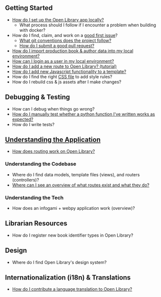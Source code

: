 ## Getting Started

- [How do I set up the Open Library app locally?](https://github.com/internetarchive/openlibrary/tree/master/docker#welcome-to-the-docker-installation-guide-for-open-library-developers)
  - What process should I follow if I encounter a problem when building with docker?
- How do I find, claim, and work on a [good first issue](https://github.com/internetarchive/openlibrary/issues?q=is%3Aopen+is%3Aissue+label%3A%22Good+First+Issue%22+)?
  - [What git conventions does the project follow?](https://github.com/internetarchive/openlibrary/wiki/Git-Cheat-Sheet)
  - [How do I submit a good pull request?](https://github.com/internetarchive/openlibrary/wiki/Git-Cheat-Sheet#creating-a-pull-request)
- [How do I import production book & author data into my local environment?](https://github.com/internetarchive/openlibrary/wiki/Loading-Production-Book-Data)
- [How can I login as a user in my local environment?](https://github.com/internetarchive/openlibrary/blob/master/CONTRIBUTING.md#logging-in-as-admin)
- [How do I add a new route to Open Library? (tutorial)](https://github.com/internetarchive/openlibrary/blob/master/openlibrary/plugins/README.md#tutorial-implementing-a-new-route)
- [How do I add new Javascript functionality to a template?](https://github.com/internetarchive/openlibrary/wiki/Frontend-Guide#adding-new-javascript-files-to-html-templates)
- How do I find the right [CSS file](https://github.com/internetarchive/openlibrary/wiki/Frontend-Guide#working-with-css) to add style rules?
- How do I rebuild css & js assets after I make changes?

## Debugging & Testing

- How can I debug when things go wrong?
- [How do I manually test whether a python function I've written works as expected?](https://github.com/internetarchive/openlibrary/wiki/Recipes#magic-incantation-accessing-webctx)
- How do I write tests?

## [Understanding the Application](https://archive.org/details/openlibrary-tour-2020/technical_overview.mp4)

- [How does routing work on Open Library?](https://github.com/internetarchive/openlibrary/wiki/Frontend-Guide#the-lifecycle-of-a-network-request)

### Understanding the Codebase

- Where do I find data models, template files (views), and routers (controllers)? 
- [Where can I see an overview of what routes exist and what they do?](https://github.com/internetarchive/openlibrary/wiki/Endpoints#list-of-all-routes)

### Understanding the Tech

- How does an infogami + webpy application work (overview)?

## Librarian Resources

- How do I register new book identifier types in Open Library?

## Design

- Where do I find Open Library's design system?

## Internationalization (i18n) & Translations

- [How do I contribute a language translation to Open Library?](https://github.com/internetarchive/openlibrary/wiki/Internationalization-Contributor's-Guide-(i18n))
